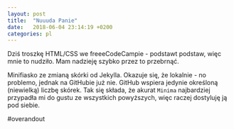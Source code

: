 ```yaml
---
layout: post
title:  "Nuuuda Panie"
date:   2018-06-04 23:14:19 +0200
categories: pl
---
```


Dziś troszkę HTML/CSS we freeeCodeCampie - podstawt podstaw, więc mnie to nudziło. Mam nadzieję szybko przez to przebrnąć.

Minifiasko ze zmianą skórki od Jekylla. Okazuje się, że lokalnie - no problemo, jednak na GitHubie już nie. GitHub wspiera jedynie określoną (niewielką) liczbę skórek. Tak się składa, że akurat `Minima` najbardziej przypadła mi do gustu ze wszystkich powyższych, więc raczej dostyluję ją pod siebie.

#overandout